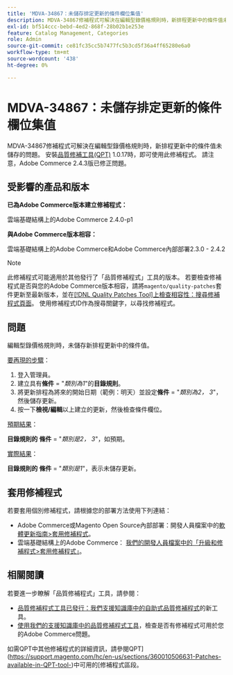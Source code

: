 ```yaml
---
title: 'MDVA-34867：未儲存排定更新的條件欄位集值'
description: MDVA-34867修補程式可解決在編輯型錄價格規則時，新排程更新中的條件值未儲存的問題。 安裝[Quality Patches Tool (QPT)](/help/announcements/adobe-commerce-announcements/magento-quality-patches-released-new-tool-to-self-serve-quality-patches.md) 1.0.17時，即可使用此修補程式。 請注意，Adobe Commerce 2.4.3版已修正問題。
exl-id: bf514ccc-bebd-4ed2-868f-28b02b1e253e
feature: Catalog Management, Categories
role: Admin
source-git-commit: ce81fc35cc5b7477fc5b3cd5f36a4ff65280e6a0
workflow-type: tm+mt
source-wordcount: '438'
ht-degree: 0%

---
```


# MDVA-34867：未儲存排定更新的條件欄位集值

MDVA-34867修補程式可解決在編輯型錄價格規則時，新排程更新中的條件值未儲存的問題。 安裝[品質修補工具(QPT)](/help/announcements/adobe-commerce-announcements/magento-quality-patches-released-new-tool-to-self-serve-quality-patches.md) 1.0.17時，即可使用此修補程式。 請注意，Adobe Commerce 2.4.3版已修正問題。

## 受影響的產品和版本

**已為Adobe Commerce版本建立修補程式：**

雲端基礎結構上的Adobe Commerce 2.4.0-p1

**與Adobe Commerce版本相容：**

雲端基礎結構上的Adobe Commerce和Adobe Commerce內部部署2.3.0 - 2.4.2

>[!NOTE]
>
>此修補程式可能適用於其他發行了「品質修補程式」工具的版本。 若要檢查修補程式是否與您的Adobe Commerce版本相容，請將`magento/quality-patches`套件更新至最新版本，並在[[!DNL Quality Patches Tool]上檢查相容性：搜尋修補程式頁面](https://devdocs.magento.com/quality-patches/tool.html#patch-grid)。 使用修補程式ID作為搜尋關鍵字，以尋找修補程式。

## 問題

編輯型錄價格規則時，未儲存新排程更新中的條件值。

<u>要再現的步驟</u>：

1. 登入管理員。
1. 建立具有&#x200B;**條件** = &quot;*類別為1*&quot;的&#x200B;**目錄規則**。
1. 將更新排程為將來的開始日期（範例：明天）並設定&#x200B;**條件** = &quot;*類別為2， 3*&quot;，然後儲存更新。
1. 按一下&#x200B;**檢視/編輯**&#x200B;以上建立的更新，然後檢查條件欄位。

<u>預期結果</u>：

**目錄規則的** **條件** = &quot;*類別是2， 3*&quot;，如預期。

<u>實際結果</u>：

**目錄規則的** **條件** = &quot;*類別是1*&quot;，表示未儲存更新。

## 套用修補程式

若要套用個別修補程式，請根據您的部署方法使用下列連結：

* Adobe Commerce或Magento Open Source內部部署：開發人員檔案中的[軟體更新指南>套用修補程式](https://devdocs.magento.com/guides/v2.4/comp-mgr/patching/mqp.html)。
* 雲端基礎結構上的Adobe Commerce： [我們的開發人員檔案中的「升級和修補程式>套用修補程式」](https://devdocs.magento.com/cloud/project/project-patch.html)。

## 相關閱讀

若要進一步瞭解「品質修補程式」工具，請參閱：

* [品質修補程式工具已發行：我們支援知識庫中的自助式品質修補程式](/help/announcements/adobe-commerce-announcements/magento-quality-patches-released-new-tool-to-self-serve-quality-patches.md)的新工具。
* [使用我們的支援知識庫中的品質修補程式工具](/help/support-tools/patches-available-in-qpt-tool/check-patch-for-magento-issue-with-magento-quality-patches.md)，檢查是否有修補程式可用於您的Adobe Commerce問題。

如需QPT中其他修補程式的詳細資訊，請參閱QPT](https://support.magento.com/hc/en-us/sections/360010506631-Patches-available-in-QPT-tool-)中可用的[修補程式區段。
